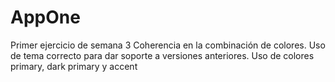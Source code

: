 # AppOne
Primer ejercicio de semana 3
Coherencia en la combinación de colores.
Uso de tema correcto para dar soporte a versiones anteriores.
Uso de colores primary, dark primary y accent
